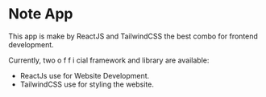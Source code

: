 # Note App

This app is make by ReactJS and TailwindCSS the best combo for frontend development.

Currently, two o f f i cial framework and library are available:

- ReactJs use for Website Development.
- TailwindCSS use for styling the website.
